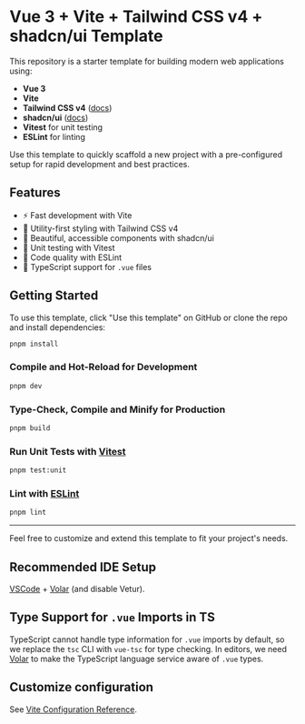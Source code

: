 # Vue 3 + Vite + Tailwind CSS v4 + shadcn/ui Template

This repository is a starter template for building modern web applications using:

- **Vue 3**
- **Vite**
- **Tailwind CSS v4** ([docs](https://tailwindcss.com/))
- **shadcn/ui** ([docs](https://ui.shadcn.com/))
- **Vitest** for unit testing
- **ESLint** for linting

Use this template to quickly scaffold a new project with a pre-configured setup for rapid development and best practices.

## Features

- ⚡️ Fast development with Vite
- 🎨 Utility-first styling with Tailwind CSS v4
- 🧩 Beautiful, accessible components with shadcn/ui
- 🧪 Unit testing with Vitest
- 🧹 Code quality with ESLint
- 📝 TypeScript support for `.vue` files

## Getting Started

To use this template, click "Use this template" on GitHub or clone the repo and install dependencies:

```sh
pnpm install
```

### Compile and Hot-Reload for Development

```sh
pnpm dev
```

### Type-Check, Compile and Minify for Production

```sh
pnpm build
```

### Run Unit Tests with [Vitest](https://vitest.dev/)

```sh
pnpm test:unit
```

### Lint with [ESLint](https://eslint.org/)

```sh
pnpm lint
```

---

Feel free to customize and extend this template to fit your project's needs.

## Recommended IDE Setup

[VSCode](https://code.visualstudio.com/) + [Volar](https://marketplace.visualstudio.com/items?itemName=Vue.volar) (and disable Vetur).

## Type Support for `.vue` Imports in TS

TypeScript cannot handle type information for `.vue` imports by default, so we replace the `tsc` CLI with `vue-tsc` for type checking. In editors, we need [Volar](https://marketplace.visualstudio.com/items?itemName=Vue.volar) to make the TypeScript language service aware of `.vue` types.

## Customize configuration

See [Vite Configuration Reference](https://vite.dev/config/).
